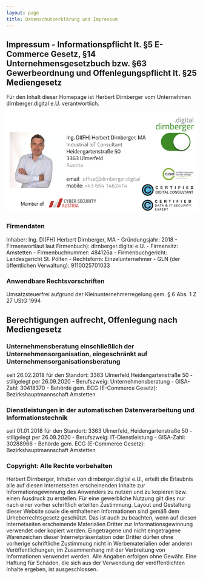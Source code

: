 ```yaml
---
layout: page
title: Datenschutzerklärung und Impressum
---
```

## Impressum - Informationspflicht lt. §5 E-Commerce Gesetz, §14 Unternehmensgesetzbuch bzw. §63 Gewerbeordnung und Offenlegungspflicht lt. §25 Mediengesetz
Für den Inhalt dieser Homepage ist Herbert Dirnberger vom Unternehmen
dirnberger.digital e.U. verantwortlich. 

![](/images/ddvcard.png)

### Firmendaten
Inhaber: Ing. DI(FH) Herbert Dirnberger, MA -  Gründungsjahr: 2018 - Firmenwortlaut laut Firmenbuch): dirnberger.digital e.U. - Firmensitz: Amstetten - Firmenbuchnummer: 484126a - Firmenbuchgericht: Landesgericht St. Pölten - Rechtsform: Einzelunternehmer - GLN (der öffentlichen Verwaltung): 9110025701033

### Anwendbare Rechtsvorschriften
Umsatzsteuerfrei aufgrund der Kleinunternehmerregelung gem. § 6 Abs. 1 Z
27 UStG 1994

## Berechtigungen aufrecht, Offenlegung nach Mediengesetz

### Unternehmensberatung einschließlich der Unternehmensorganisation, eingeschränkt auf Unternehmensorganisationsberatung
seit 26.02.2018 für den Standort: 3363 Ulmerfeld,Heidengartenstraße 50 - stillgelegt per 26.09.2020 - Berufszweig: Unternehmensberatung - GISA-Zahl: 30418370 - Behörde gem. ECG (E-Commerce Gesetz): Bezirkshauptmannschaft Amstetten

### Dienstleistungen in der automatischen Datenverarbeitung und Informationstechnik
seit 01.01.2018 für den Standort: 3363 Ulmerfeld, Heidengartenstraße 50 - stillgelegt per 26.09.2020 - Berufszweig: IT-Dienstleistung - GISA-Zahl: 30288966 - Behörde gem. ECG (E-Commerce Gesetz): Bezirkshauptmannschaft Amstetten

### Copyright: Alle Rechte vorbehalten
Herbert Dirnberger, Inhaber von dirnberger.digital e.U., erteilt die Erlaubnis alle auf diesen Internetseiten erscheinenden Inhalte zur Informationsgewinnung des Anwenders zu nutzen und zu kopieren bzw. einen Ausdruck zu erstellen. 
Für eine gewerbliche Nutzung gilt dies nur nach einer vorher schriftlich erteilten Zustimmung. Layout und Gestaltung dieser Website sowie die enthaltenen Informationen sind gemäß dem Urheberrechtsgesetz geschützt. Das ist auch zu beachten, wenn auf diesen Internetseiten erscheinende Materialien Dritter zur Informationsgewinnung verwendet oder kopiert werden. Eingetragene und nicht eingetragene Warenzeichen dieser Internetpräsentation oder Dritter dürfen ohne vorherige schriftliche Zustimmung nicht in Werbematerialien oder anderen Veröffentlichungen, im Zusammenhang mit der Verbreitung von Informationen verwendet werden. 
Alle Angaben erfolgen ohne Gewähr. Eine Haftung für Schäden, die sich aus der Verwendung der veröffentlichten Inhalte ergeben, ist ausgeschlossen.
